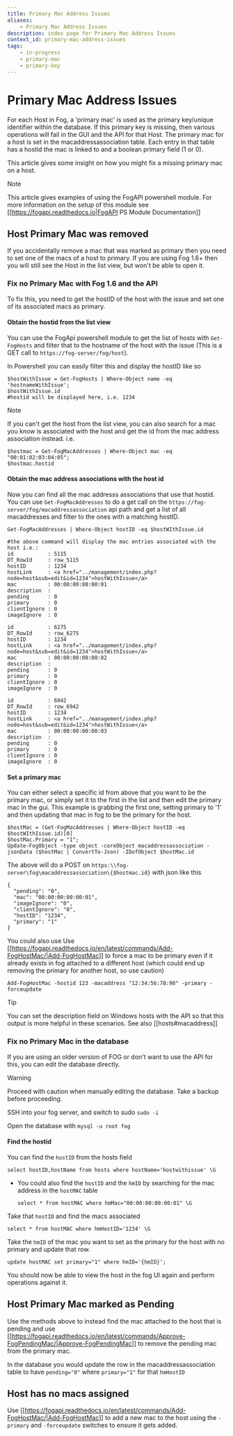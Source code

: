 ```yaml
---
title: Primary Mac Address Issues
aliases:
    - Primary Mac Address Issues
description: index page for Primary Mac Address Issues
context_id: primary-mac-address-issues
tags:
    - in-progress
    - primary-mac
    - primary-key
---
```


# Primary Mac Address Issues

For each Host in Fog, a 'primary mac' is used as the primary key/unique identifier within the database.
If this primary key is missing, then various operations will fail in the GUI and the API for that Host.
The primary mac for a host is set in the macaddressassociation table. Each entry in that table has a hostid the mac is linked to and a boolean primary field (1 or 0). 

This article gives some insight on how you might fix a missing primary mac on a host.

>[!note]
>This article gives examples of using the FogAPI powershell module. For more information on the setup of this module see [[https://fogapi.readthedocs.io|FogAPI PS Module Documentation]]

## Host Primary Mac was removed

If you accidentally remove a mac that was marked as primary then you need to set one of the macs of a host to primary.
If you are using Fog 1.6+ then you will still see the Host in the list view, but won't be able to open it.

### Fix no Primary Mac with Fog 1.6 and the API

To fix this, you need to get the hostID of the host with the issue and set one of its associated macs as primary. 

#### Obtain the hostid from the list view

You can use the FogApi powershell module to get the list of hosts with `Get-FogHosts` and filter that to the hostname of the host with the issue (This is a GET call to `https://fog-server/fog/host`).

In Powershell you can easily filter this and display the hostID like so 

```
$hostWithIssue = Get-FogHosts | Where-Object name -eq 'hostnameWithIssue'; 
$hostWithIssue.id
#hostid will be displayed here, i.e. 1234
```

>[!note]
>If you can't get the host from the list view, you can also search for a mac you know is associated with the host and get the id from 
>the mac address association instead. i.e. 
>```
>$hostmac = Get-FogMacAddresses | Where-Object mac -eq "00:01:02:03:04:05";
>$hostmac.hostid
>```

#### Obtain the mac address associations with the host id

Now you can find all the mac addresss associations that use that hostid. You can use `Get-FogMacAddresses` to do a get call on the `https://fog-server/fog/macaddressassociation` api path and get a list of all macaddresses and filter to the ones with a matching hostID.

```
Get-FogMacAddresses | Where-Object hostID -eq $hostWIthIssue.id
```

```
#the above command will display the mac entries associated with the host i.e.:
id           : 5115
DT_RowId     : row_5115
hostID       : 1234
hostLink     : <a href="../management/index.php?node=host&sub=edit&id=1234">hostWithIssue</a>
mac          : 00:00:00:00:00:01
description  : 
pending      : 0
primary      : 0
clientIgnore : 0
imageIgnore  : 0

id           : 6275
DT_RowId     : row_6275
hostID       : 1234
hostLink     : <a href="../management/index.php?node=host&sub=edit&id=1234">hostWithIssue</a>
mac          : 00:00:00:00:00:02
description  : 
pending      : 0
primary      : 0
clientIgnore : 0
imageIgnore  : 0

id           : 6942
DT_RowId     : row_6942
hostID       : 1234
hostLink     : <a href="../management/index.php?node=host&sub=edit&id=1234">hostWithIssue</a>
mac          : 00:00:00:00:00:03
description  : 
pending      : 0
primary      : 0
clientIgnore : 0
imageIgnore  : 0
```

#### Set a primary mac

You can either select a specific id from above that you want to be the primary mac, or simply set it to the first in the list and then edit the primary mac in the gui. This example is grabbing the first one, setting primary to '1' and then updating that mac in fog to be the primary for the host.

```
$hostMac = (Get-FogMacAddresses | Where-Object hostID -eq $hostWIthIssue.id)[0]
$hostMac.Primary = "1";
Update-FogObject -type object -coreObject macaddressassociation -jsonData ($hostMac | ConvertTo-Json) -IDofObject $hostMac.id
```

The above will do a POST on `https:\\fog-server\fog\macaddressassociation\{$hostmac.id}` with json like this

```
{
  "pending": "0",
  "mac": "00:00:00:00:00:01",
  "imageIgnore": "0",
  "clientIgnore": "0",
  "hostID": "1234",
  "primary": "1"
}
```

You could also use Use [[https://fogapi.readthedocs.io/en/latest/commands/Add-FogHostMac/|Add-FogHostMac]] to force a mac to be primary even if it already exists in fog attached to a different host (which could end up removing the primary for another host, so use caution)

```
Add-FogHostMac -hostid 123 -macaddress "12:34:56:78:90" -primary -forceupdate
```

>[!tip]
>You can set the description field on Windows hosts with the API so that this output is more helpful in these scenarios. See also
>[[hosts#macaddress]]

### Fix no Primary Mac in the database

If you are using an older version of FOG or don't want to use the API for this, you can edit the database directly.

>[!warning]
>Proceed with caution when manually editing the database. Take a backup before proceeding.

SSH into your fog server, and switch to sudo `sudo -i`

Open the database with `mysql -u root fog`

#### Find the hostid

You can find the `hostID` from the hosts field 

```
select hostID,hostName from hosts where hostName='hostwithissue' \G
```

* You could also find the `hostID` and the `hmID` by searching for the mac address in the `hostMAC` table

    ```
    select * from hostMAC where hmMac="00:00:00:00:00:01" \G
    ```

Take that `hostID` and find the macs associated

```
select * from hostMAC where hmHostID='1234' \G
```

Take the `hmID` of the mac you want to set as the primary for the host with no primary and update that row.

```
update hostMAC set primary="1" where hmID='{hmID}';
```

You should now be able to view the host in the fog UI again and perform operations against it.

## Host Primary Mac marked as Pending

Use the methods above to instead find the mac attached to the host that is pending and use [[https://fogapi.readthedocs.io/en/latest/commands/Approve-FogPendingMac/|Approve-FogPendingMac]] to remove the pending mac from the primary mac.

In the database you would update the row in the macaddressassociation table to have `pending="0"` where `primary="1"` for that `hmHostID`

## Host has no macs assigned

Use [[https://fogapi.readthedocs.io/en/latest/commands/Add-FogHostMac/|Add-FogHostMac]] to add a new mac to the host using the `-primary` and `-forceupdate` switches to ensure it gets added.
